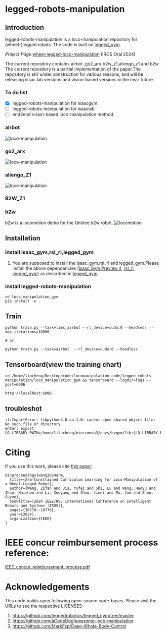 # legged-robots-manipulation
## Introduction
legged-robots-manipulation is a loco-manipulation repository for (wheel-)legged robots. The code is built on  [legged_gym](https://github.com/leggedrobotics/legged_gym/tree/master). 

*Project Page*:[wheel-legged-loco-manipulation](https://acodedog.github.io/wheel-legged-loco-manipulation/) (IROS Oral 2024)

The current repository contains airbot ,go2_arx,b2w_z1,aliengo_z1 and b2w. The current repository is a partial implementation of the paper.The repository is still under construction for various reasons, and will be releasing issac lab versions and vision-based versions in the near future.

### To do list

- [x] legged-robots-manipulation for isaacgym 
- [ ] legged-robots-manipulation for isaaclab
- [ ] end2end vision-based loco-manipulation method

### airbot

![loco-manipulation](https://github.com/aCodeDog/legged-robots-manipulation/blob/master/loco_manipulation_gym/resources/pictures/airbot_demo.gif)

### go2_arx

![loco-manipulation](https://github.com/aCodeDog/legged-robots-manipulation/blob/master/loco_manipulation_gym/resources/pictures/go2_arx.gif)
### aliengo_Z1
![loco-manipulation](https://github.com/aCodeDog/legged-robots-manipulation/blob/master/loco_manipulation_gym/resources/pictures/aliengo_z1.gif)
### B2W_Z1
### b2w
b2w is a locomotion demo for the Unitree b2w robot.
![locomotion](https://github.com/aCodeDog/legged-robots-manipulation/blob/master/loco_manipulation_gym/resources/pictures/b2w_demo.gif)

## Installation

### install isaac_gym,rsl_rl,legged_gym

1. You are supposed to install the isaac_gym,rsl_rl and legged_gym.Please install the above dependencies ([Isaac Gym Preview 4](https://developer.nvidia.com/isaac-gym), [rsl_rl](https://github.com/leggedrobotics/rsl_rl), [legged_gym](https://github.com/leggedrobotics/legged_gym/tree/master)) as described in [legged_gym](https://github.com/leggedrobotics/legged_gym/tree/master).




### install legged-robots-manipulation


```
cd loco_manipulation_gym
pip install -e .

```


## Train
```
python train.py --task=limx_airbot --rl_device=cuda:0 --headless --max_iterations=10000

# or

python train.py --task=airbot  --rl_device=cuda:0 --headless

 ```

 ## Tensorboard(view the training chart)
 ```
 cd /home/liucheng/Desktop/code/locomanipulation_code/legged-robots-manipulation/loco_manipulation_gym && tensorboard --logdir=logs --port=6006

 http://localhost:6006
```

## troubleshot
```
if:ImportError: libpython3.8.so.1.0: cannot open shared object file: No such file or directory
enter: export LD_LIBRARY_PATH=/home/lilucheng/miniconda3/envs/hvgym/lib:$LD_LIBRARY_PATH
```


# Citing

If you use this work, please cite [this paper](https://arxiv.org/abs/2403.16535):

```text
@inproceedings{wang2024arm,
  title={Arm-Constrained Curriculum Learning for Loco-Manipulation of a Wheel-Legged Robot},
  author={Wang, Zifan and Jia, Yufei and Shi, Lu and Wang, Haoyu and Zhao, Haizhou and Li, Xueyang and Zhou, Jinni and Ma, Jun and Zhou, Guyue},
  booktitle={2024 IEEE/RSJ International Conference on Intelligent Robots and Systems (IROS)},
  pages={10770--10776},
  year={2024},
  organization={IEEE}
}

```
# IEEE concur reimbursement process reference:
  [IEEE_concur_reimbursement_process.pdf](https://github.com/aCodeDog/legged-robots-manipulation/blob/master/loco_manipulation_gym/resources/ref/IEEE_concur_reimbursement_process.pdf)
# Acknowledgements
This code builds upon following open-source code-bases. Please visit the URLs to see the respective LICENSES:

1. https://github.com/leggedrobotics/legged_gym/tree/master
2. https://github.com/aCodeDog/awesome-loco-manipulation
3. https://github.com/MarkFzp/Deep-Whole-Body-Control
